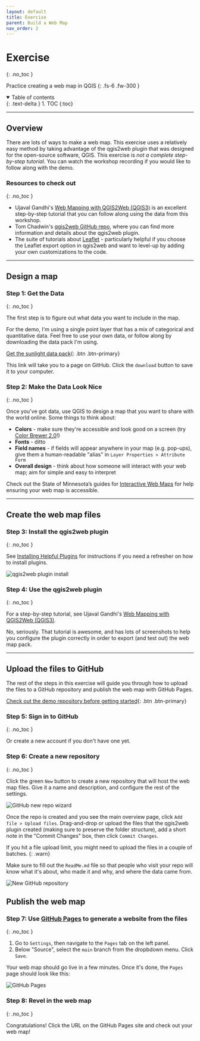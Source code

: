 ```yaml
---
layout: default
title: Exercise
parent: Build a Web Map
nav_order: 2
---
```


# Exercise
{: .no_toc }

Practice creating a web map in QGIS
{: .fs-6 .fw-300 }

<details open markdown="block">
  <summary>
    Table of contents
  </summary>
  {: .text-delta }
1. TOC
{:toc}
</details>

---

## Overview

There are lots of ways to make a web map. This exercise uses a relatively easy method by taking advantage of the  qgis2web plugin that was designed for the open-source software, QGIS. This exercise is *not a complete step-by-step tutorial*. You can watch the workshop recording if you would like to follow along with the demo.

### Resources to check out
{: .no_toc }

* Ujaval Gandhi's [Web Mapping with QGIS2Web (QGIS3)](https://www.qgistutorials.com/en/docs/3/web_mapping_with_qgis2web.html) is an excellent step-by-step tutorial that you can follow along using the data from this workshop.
* Tom Chadwin's [qgis2web GitHub repo](https://github.com/tomchadwin/qgis2web), where you can find more information and details about the qgis2web plugin.
* The suite of tutorials about [Leaflet](https://leafletjs.com) - particularly helpful if you choose the Leaflet export option in qgis2web and want to level-up by adding your own customizations to the code.

---
## Design a map

### Step 1: Get the Data
{: .no_toc }

The first step is to figure out what data you want to include in the map.

For the demo, I'm using a single point layer that has a mix of categorical and quantitative data. Feel free to use your own data, or follow along by downloading the data pack I'm using.

[Get the sunlight data pack](https://github.com/umass-gis/workshops/blob/main/content/web-map/data/sunlight_datapack.zip){: .btn .btn-primary}

This link will take you to a page on GitHub. Click the `download` button to save it to your computer.

### Step 2: Make the Data Look Nice
{: .no_toc }

Once you've got data, use QGIS to design a map that you want to share with the world online. Some things to think about:
* **Colors** - make sure they're accessible and look good on a screen (try [Color Brewer 2.0](https://colorbrewer2.org)!)
* **Fonts** - ditto
* **Field names** - if fields will appear anywhere in your map (e.g. pop-ups), give them a human-readable "alias" in `Layer Properties > Attribute Form`
* **Overall design** - think about how someone will interact with your web map; aim for simple and easy to interpret

Check out the State of Minnesota’s guides for [Interactive Web Maps](https://mn.gov/mnit/about-mnit/accessibility/maps/web.jsp) for help ensuring your web map is accessible.

---
## Create the web map files

### Step 3: Install the qgis2web plugin
{: .no_toc }

See [Installing Helpful Plugins](https://umass-gis.github.io/workshops/content/basics-qgis/getting-started.html#install-helpful-plugins) for instructions if you need a refresher on how to install plugins.

![qgis2web plugin install](media/qgis2web.png "QGIS plugins panel, searching for the qgis2web plugin")

### Step 4: Use the qgis2web plugin
{: .no_toc }

For a step-by-step tutorial, see Ujaval Gandhi's [Web Mapping with QGIS2Web (QGIS3)](https://www.qgistutorials.com/en/docs/3/web_mapping_with_qgis2web.html).

No, seriously. That tutorial is awesome, and has lots of screenshots to help you configure the plugin correctly in order to export (and test out) the web map pack.

---
## Upload the files to GitHub

The rest of the steps in this exercise will guide you through how to upload the files to a GitHub repository and publish the web map with GitHub Pages.

[Check out the demo repository before getting started](https://github.com/rmseifried/sunlight-in-the-us){: .btn .btn-primary}

### Step 5: Sign in to GitHub
{: .no_toc }

Or create a new account if you don't have one yet.

### Step 6: Create a new repository
{: .no_toc }

Click the green `New` button to create a new repository that will host the web map files. Give it a name and description, and configure the rest of the settings.

![GitHub new repo wizard](media/github-create-new-repo.png "Creating a new GitHub repository")

Once the repo is created and you see the main overview page, click `Add file > Upload files`. Drag-and-drop or upload the files that the qgis2web plugin created (making sure to preserve the folder structure), add a short note in the "Commit Changes" box, then click `Commit Changes`.

If you hit a file upload limit, you might need to upload the files in a couple of batches.
{: .warn}

Make sure to fill out the `ReadMe.md` file so that people who visit your repo will know what it's about, who made it and why, and where the data came from.

![New GitHub repository](media/github-repo.png "New GitHub repository with files uploaded and a ReadMe partially filled out")

## Publish the web map

### Step 7: Use [GitHub Pages](https://pages.github.com) to generate a website from the files
{: .no_toc }

1. Go to `Settings`, then navigate to the `Pages` tab on the left panel.
1. Below "Source", select the `main` branch from the dropbdown menu. Click `Save`.

Your web map should go live in a few minutes. Once it's done, the `Pages` page should look like this:

![GitHub Pages](media/github-pages-done.png "Pages menu in a GitHub repository")

### Step 8: Revel in the web map
{: .no_toc }

Congratulations! Click the URL on the GitHub Pages site and check out your web map!
